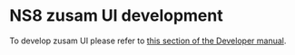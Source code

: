 # NS8 zusam UI development

To develop zusam UI please refer to [this section of the Developer manual](https://nethserver.github.io/ns8-core/ui/modules/#module-ui-development).
